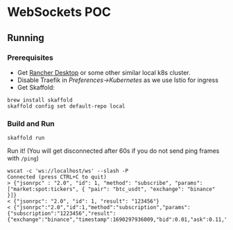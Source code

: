 # WebSockets POC

## Running

### Prerequisites

* Get [Rancher Desktop](https://docs.rancherdesktop.io/getting-started/installation/) or some other similar local k8s cluster.
* Disable Traefik in _Preferences->Kubernetes_ as we use Istio for ingress
* Get Skaffold:

```shell
brew install skaffold
skaffold config set default-repo local
```

### Build and Run

```shell
skaffold run
```

Run it! (You will get disconnected after 60s if you do not send ping frames with `/ping`)

```shell
wscat -c 'ws://localhost/ws' --slash -P
Connected (press CTRL+C to quit)
> {"jsonrpc" : "2.0", "id": 1, "method": "subscribe", "params": ["market:spot:tickers", { "pair": "btc_usdt", "exchange": "binance" }]}
< {"jsonrpc": "2.0", "id": 1, "result": "123456"}
< {"jsonrpc":"2.0","id":1,"method":"subscription","params":{"subscription":"1223456","result":{"exchange":"binance","timestamp":1690297936009,"bid":0.01,"ask":0.11,"bidVolume":100,"askVolume":1000}}}
```